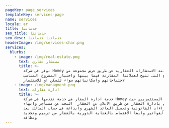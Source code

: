 ```yaml
---
pageKey: page_services
templateKey: services-page
name: services
locale: ar
title: خدماتنا
seo_title: خدماتنا
seo_desc: خدماتنا خدماتنا
headerImage: /img/services-char.png
services:
  blurbs:
    - image: /img/real-estate.png
      text: مستشار عقاري
      title: >-
        نوفر فى شركة Homey خدمة الاستشارات العقارية عن طريق عرض مجموعة من
        المشاريع التى تتيح لعملائنا المقارنة فيما بينها واختيار المشروع المناسب
        لاحتياجاتهم وامكانياتهم سواء للسكن او للاستثمار
    - image: /img/managment.png
      text: ادارة عقارات
      title: >-
        خدمة ادارة العقار هى خدمة نقدمها فى شركة Homey لعملائنا المستثمريين حيث
        نقوم بادارة العقار عن طريق الاعلان عن العقار  البحث عن مستأجر وانهاء
        كافة الاجراءات القانونية وتحصيل العائد الشهري وايداعة فى حساب المالك بعد
        دفع الفواتير وايضا الاهتمام بالعناية الدورية بالعقار من ترميم وتجديد
        ونظافة
---
```



